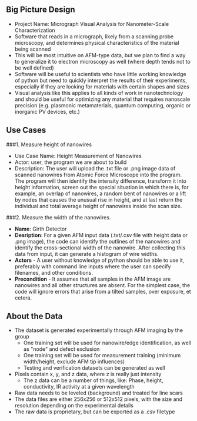 ## Big Picture Design 
- Project Name: Micrograph Visual Analysis for Nanometer-Scale Characterization
- Software that reads in a micrograph, likely from a scanning probe microscopy, and determines physical characteristics of the material being scanned
- This will be most intuitive on AFM-type data, but we plan to find a way to generalize it to electron microscopy as well (where depth tends not to be well defined)
- Software will be useful to scientists who have little working knowledge of python but need to quickly interpret the results of their experiments, especially if they are looking for materials with certain shapes and sizes
- Visual analysis like this applies to all kinds of work in nanotechnology and should be useful for optimizing any material that requires nanoscale precision (e.g. plasmonic metamaterials, quantum computing, organic or inorganic PV devices, etc.)

## Use Cases  
###1. Measure height of nanowires
 - Use Case Name: Height Measurement of Nanowires
 - Actor: user, the program we are about to build
 - Description: The user will upload the .txt file or .png image data of scanned nanowires from Atomic Force Microscope into the program. The program will then identify the intensity difference, transform it into height information, screen out the special situation in which there is, for example, an overlap of nanowires, a random bent of nanowires or a lift by nodes that causes the unusual rise in height, and at last return the individual and total average height of nanowires inside the scan size. 

###2. Measure the width of the nanowires. 
- **Name**: Girth Detector
- **Desription**: For a given AFM input data (.txt/.csv file with height data or .png image), the code can identify the outlines of the nanowires and identify the cross-sectional width of the nanowire. After collecting this data from input, it can generate a histogram of wire widths.  
- **Actors** - A user without knowledge of python should be able to use it, preferably with command line inputs where the user can specify filenames, and other conditions. 
- **Precondition** - It assumes that all samples in the AFM image are nanowires and all other structures are absent. For the simplest case, the code will ignore errors that arise from a tilted samples, over exposure, et cetera.  

## About the Data
- The dataset is generated experimentally through AFM imaging by the group
  - One training set will be used for nanowire/edge identification, as well as "node" and defect exclusion
  - One training set will be used for measurement training (minimum width/height, exclude AFM tip influences)
  - Testing and verification datasets can be generated as well
- Pixels contain x, y, and z data, where z is really just intensity
  - The z data can be a number of things, like: Phase, height, conductivity, IR activity at a given wavelength
- Raw data needs to be leveled (background) and treated for line scars
- The data files are either 256x256 or 512x512 pixels, with the size and resolution depending on the experimental details
- The raw data is proprietary, but can be exported as a .csv filetype
